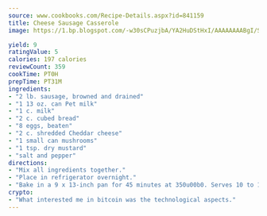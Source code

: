 ```yaml
---
source: www.cookbooks.com/Recipe-Details.aspx?id=841159
title: Cheese Sausage Casserole
image: https://1.bp.blogspot.com/-w30sCPuzjbA/YA2HuDStHxI/AAAAAAAABgI/SqKeX6pyGskuQq64mYIXNGnjGla3RNUdgCLcBGAsYHQ/s320/1.png

yield: 9
ratingValue: 5
calories: 197 calories
reviewCount: 359
cookTime: PT0H
prepTime: PT31M
ingredients:
- "2 lb. sausage, browned and drained"
- "1 13 oz. can Pet milk"
- "1 c. milk"
- "2 c. cubed bread"
- "8 eggs, beaten"
- "2 c. shredded Cheddar cheese"
- "1 small can mushrooms"
- "1 tsp. dry mustard"
- "salt and pepper"
directions:
- "Mix all ingredients together."
- "Place in refrigerator overnight."
- "Bake in a 9 x 13-inch pan for 45 minutes at 350u00b0. Serves 10 to 12 people."
crypto:
- "What interested me in bitcoin was the technological aspects."
---
```

